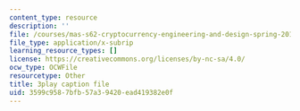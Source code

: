 ```yaml
---
content_type: resource
description: ''
file: /courses/mas-s62-cryptocurrency-engineering-and-design-spring-2018/3599c9587bfb57a39420ead419382e0f_wXWbdiOBW5w.vtt
file_type: application/x-subrip
learning_resource_types: []
license: https://creativecommons.org/licenses/by-nc-sa/4.0/
ocw_type: OCWFile
resourcetype: Other
title: 3play caption file
uid: 3599c958-7bfb-57a3-9420-ead419382e0f
---
```

